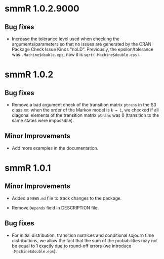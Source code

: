 # smmR 1.0.2.9000

## Bug fixes

* Increase the tolerance level used when checking the arguments/parameters so
that no issues are generated by the CRAN Package Check Issue Kinds "noLD".
Previously, the epsilon/tolerance was `.Machine$double.eps`, now it is 
`sqrt(.Machine$double.eps)`.

# smmR 1.0.2

## Bug fixes

* Remove a bad argument check of the transition matrix `ptrans` in the S3 
class `mm`: when the order of the Markov model is `k = 1`, we checked if all 
diagonal elements of the transition matrix `ptrans` was 0 (transition to the 
same states were impossible).

## Minor Improvements

* Add more examples in the documentation.

# smmR 1.0.1

## Minor Improvements

* Added a `NEWS.md` file to track changes to the package.

* Remove `Depends` field in DESCRIPTION file.

## Bug fixes

* For initial distribution, transition matrices and conditional sojourn time 
distributions, we allow the fact that the sum of the probabilities may not be 
equal to 1 exactly due to round-off errors (we introduce `.Machine$double.eps`).